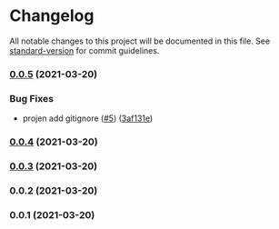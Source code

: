 # Changelog

All notable changes to this project will be documented in this file. See [standard-version](https://github.com/conventional-changelog/standard-version) for commit guidelines.

### [0.0.5](https://github.com/cm-madlabs/cdk-constructs/compare/v0.0.4...v0.0.5) (2021-03-20)


### Bug Fixes

* projen add gitignore ([#5](https://github.com/cm-madlabs/cdk-constructs/issues/5)) ([3af131e](https://github.com/cm-madlabs/cdk-constructs/commit/3af131eac94cac74eef561c473f0febfea45e5cb))

### [0.0.4](https://github.com/cm-madlabs/cdk-constructs/compare/v0.0.3...v0.0.4) (2021-03-20)

### [0.0.3](https://github.com/cm-madlabs/cdk-constructs/compare/v0.0.2...v0.0.3) (2021-03-20)

### 0.0.2 (2021-03-20)

### 0.0.1 (2021-03-20)
